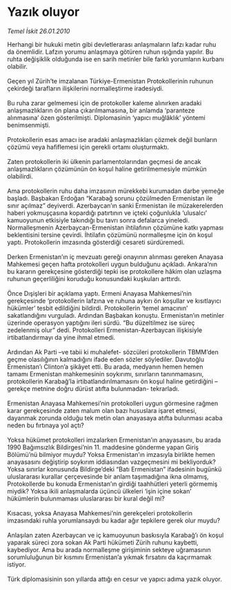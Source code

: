 # Yazık oluyor

*Temel İskit 26.01.2010*

<div class="taraf_structure_2col_1zq">
<div class="margen_n">



 <p>Herhangi bir hukuki metin gibi devletlerarası anlaşmaların lafzı kadar ruhu da önemlidir. Lafzın yorumu anlaşmaya götüren ruhun ışığında yapılır. Bu ruhta değişiklik olduğunda ise en sarih metinler bile farklı yorumların kurbanı olabilir. <br/><br/>Geçen yıl Zürih’te imzalanan Türkiye-Ermenistan Protokollerinin ruhunun çekirdeği tarafların ilişkilerini normalleştirme iradesiydi. <br/><br/>Bu ruha zarar gelmemesi için de protokoller kaleme alınırken aradaki anlaşmazlıkların ön plana çıkarılmamasına, bir anlamda ‘paranteze alınmasına’ özen gösterilmişti. Diplomasinin ‘yapıcı muğlâklık’ yöntemi benimsenmişti. <br/><br/>Protokollerin esas amacı ise aradaki anlaşmazlıkları çözmek değil bunların çözümü veya hafiflemesi için gerekli ortamı oluşturmaktı. <br/><br/>Zaten protokollerin iki ülkenin parlamentolarından geçmesi de ancak anlaşmazlıkların çözümünün ön koşul haline getirilmemesiyle mümkün olabilirdi. <br/><br/>Ama protokollerin ruhu daha imzasının mürekkebi kurumadan darbe yemeğe başladı. Başbakan Erdoğan “Karabağ sorunu çözülmeden Ermenistan ile sınır açılmaz” deyiverdi. Azerbaycan’ın sanki Ermenistan ile müzakerelerden haberi yokmuşçasına kopardığı patırtının ve içteki çoğunlukla ‘ulusalcı’ kamuoyunun etkisiyle takındığı bu tavrı sonra defalarca yineledi. Normalleşmenin Azerbaycan-Ermenistan ihtilafının çözümüne katkı yapması beklentisini tersine çevirdi. İhtilafın çözümünü normalleşme için ön koşul yaptı. Protokollerin imzasında gösterdiği cesareti sürdüremedi.<br/><br/>Derken Ermenistan’ın iç mevzuatı gereği onayının alınması gereken Anayasa Mahkemesi geçen hafta protokolleri uygun bulduğunu açıkladı. Ankara’nın bu kararın gerekçesine gösterdiği tepki ise protokollere hâkim olan uzlaşma ruhunun geçerliliğini koruduğu konusundaki kuşkuları arttırdı. <br/><br/>Önce Dışişleri bir açıklama yaptı. Ermeni Anayasa Mahkemesi’nin gerekçesinde ‘protokollerin lafzına ve ruhuna aykırı ön koşullar ve kısıtlayıcı hükümler’ tesbit edildiğini bildirdi. Protokollerin ‘temel amacının’ sakatlandığını vurguladı. Ardından Başbakan konuştu. Ermenistan’ın metinler üzerinde operasyon yaptığını ileri sürdü. “Bu düzeltilmez ise süreç zedelenmiş olur” dedi. Protokolleri Ermenistan-Azerbaycan ilişkisiyle irtibatlandırmayı da yine ihmal etmedi. <br/><br/>Ardından Ak Parti –ve tabii ki muhalefet- sözcüleri protokollerin TBMM’den geçme olasılığının kalmadığını ifade eden sözler söylediler. Davutoğlu Ermenistan’ı Clinton’a şikâyet etti. Bu arada, medyanın hemen hemen tamamı Ermenistan mahkemesinin soykırımı, sınırların tanınmamasını, protokollerin Karabağ’la irtibatlandırılmamasını ön koşul haline getirdiğini –gerekçe metnine doğru dürüst atıfta bulunmadan- tekrarladı. <br/><br/>Ermenistan Anayasa Mahkemesi’nin protokolleri uygun görmesine rağmen karar gerekçesinde zaten malum olan bazı hususlara işaret etmesi, dayanmak zorunda olduğu tek metin olan anayasaya atıfta bulunması acaba neden bu fırtınaya yol açtı? <br/><br/>Yoksa hükümet protokolleri imzalarken Ermenistan’ın anayasasını, bu arada 1990 Bağımsızlık Bildirgesi’nin 11. maddesine gönderme yapan Giriş Bölümü’nü bilmiyor muydu? Yoksa Ermenistan’ın imzasıyla birlikte hemen anayasasını değiştirip soykırım iddiasından vazgeçmesini mi bekliyorduk? Yoksa sınırlar konusunda Bildirge’deki “Batı Ermenistan” ifadesinin bugünkü uluslararası kurallar çerçevesinde bir anlam taşımadığına ikna olmamış, Protokollerde bu konuda Ermenistan’ın girdiği taahhütleri yeterli görmemiş miydik? Yoksa ikili anlaşmalarda üçüncü ülkeleri ‘işin içine sokan’ hükümlerin bulunmaması uluslararası bir kural değil mi? <br/><br/>Kısacası, yoksa Anayasa Mahkemesi’nin gerekçeleri protokollerin imzasındaki ruhla yorumlansaydı bu kadar ağır tepkilere gerek olur muydu? <br/><br/>Anlaşılan zaten Azerbaycan ve iç kamuoyunun baskısıyla Karabağ’ı ön koşul yaparak süreci zora sokan Ak Parti hükümeti Zürih ruhunu kaybetti, kaybediyor. Ama bu arada normalleşme girişiminin sekteye uğramasının sorumluluğunun bir kısmını Ermenistan’a yıkmak fırsatını da kaçırmamak istiyor. <br/><br/>Türk diplomasisinin son yıllarda attığı en cesur ve yapıcı adıma yazık oluyor.</p>
<br/>
<br/>
<br/>



<br/>


<div id="taraf_not">
</div>

</div>


</div>
